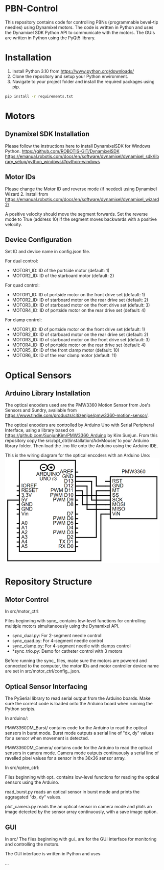 # PBN-Control
This repository contains code for controlling PBNs (programmable bevel-tip needles) using Dynamixel motors. The code is written in Python and uses the Dynamixel SDK Python API to communicate with the motors. The GUIs are written in Python using the PyQt5 library.

# Installation
1. Install Python 3.10 from https://www.python.org/downloads/ 
2. Clone the repository and setup your Python environment.
3. Navigate to your project folder and install the required packages using pip.
```bash
pip install -r requirements.txt
```

# Motors
## Dynamixel SDK Installation
Please follow the instructions here to install DynamixelSDK for Windows Python.
https://github.com/ROBOTIS-GIT/DynamixelSDK
https://emanual.robotis.com/docs/en/software/dynamixel/dynamixel_sdk/library_setup/python_windows/#python-windows

## Motor IDs
Please change the Motor ID and reverse mode (if needed) using Dynamixel Wizard 2. Install from https://emanual.robotis.com/docs/en/software/dynamixel/dynamixel_wizard2/

A positive velocity should move the segment forwards. Set the reverse mode to True (address 10) if the segment moves backwards with a positive velocity.

## Device Configuration
Set ID and device name in config.json file.

For dual control:
- MOTOR1_ID: ID of the portside motor (default: 1)
- MOTOR2_ID: ID of the starboard motor (default: 2)

For quad control:
- MOTOR1_ID: ID of portside motor on the front drive set (default: 1)
- MOTOR2_ID: ID of starboard motor on the rear drive set (default: 2)
- MOTOR3_ID: ID of starboard motor on the front drive set (default: 3)
- MOTOR4_ID: ID of portside motor on the rear drive set (default: 4)

For clamp control:
- MOTOR1_ID: ID of portside motor on the front drive set (default: 1)
- MOTOR2_ID: ID of starboard motor on the rear drive set (default: 2)
- MOTOR3_ID: ID of starboard motor on the front drive set (default: 3)
- MOTOR4_ID: ID of portside motor on the rear drive set (default: 4)
- MOTOR5_ID: ID of the front clamp motor (default: 10)
- MOTOR6_ID: ID of the rear clamp motor (default: 11)

# Optical Sensors
## Arduino Library Installation
The optical encoders used are the PMW3360 Motion Sensor from Joe's Sensors and Sundry, available from https://www.tindie.com/products/citizenjoe/pmw3360-motion-sensor/.

The optical encoders are controlled by Arduino Uno with Serial Peripheral Interface, using a library based on https://github.com/SunjunKim/PMW3360_Arduino by Kim Sunjun. From this repository copy the src/opt_ctrl/installation/AdvMouse/ to your Arduino library folder. Then load the .ino file onto the Arduino using the Arduino IDE.

This is the wiring diagram for the optical encoders with an Arduino Uno:
![alt text](https://github.com/ryanlleung/PBN-Control/blob/main/images/wiring.png "Wiring Diagram")


# Repository Structure
## Motor Control
In src/motor_ctrl:

Files beginning with sync_ contains low-level functions for controlling multiple motors simultaneously using the Dynamixel API.

- sync_dual.py: For 2-segment needle control
- sync_quad.py: For 4-segment needle control
- sync_clamp.py: For 4-segment needle with clamps control
- *sync_trio.py: Demo for catheter control with 3 motors

Before running the sync_ files, make sure the motors are powered and connected to the computer, the motor IDs and motor controller device name are set in src/motor_ctrl/config_<SETUP>.json.

## Optical Sensor Interfacing
The PySerial library to read serial output from the Arduino boards. Make sure the correct code is loaded onto the Arduino board when running the Python scripts.

In arduino/:

PMW3360DM_Burst/ contains code for the Arduino to read the optical sensors in burst mode. Burst mode outputs a serial line of "dx, dy" values for a sensor when movement is detected. 

PMW3360DM_Camera/ contains code for the Arduino to read the optical sensors in camera mode. Camera mode outputs continuously a serial line of ravelled pixel values for a sensor in the 36x36 sensor array.

In src/opten_ctrl:

Files beginning with opt_ contains low-level functions for reading the optical sensors using the Arduino.

read_burst.py reads an optical sensor in burst mode and prints the aggragated "dx, dy" values.

plot_camera.py reads the an optical sensor in camera mode and plots an image detected by the sensor array continuously, with a save image option.

## GUI
In src/ The files beginning with gui_ are for the GUI interface for monitoring and controlling the motors.

The GUI interface is written in Python and uses 

...



